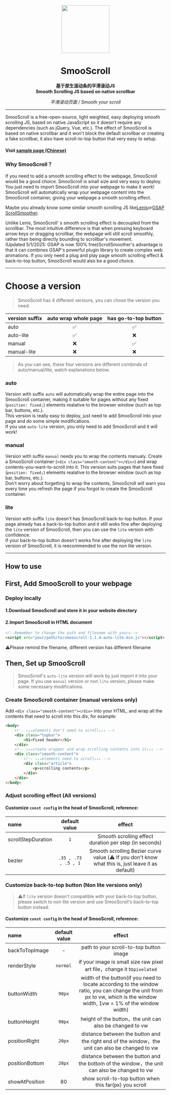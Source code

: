 <div align="center">
<a href="https://shuninyu.github.io/SmooScroll">
  <img src="https://ik.imagekit.io/shunin/SmooScroll/smooscroll-logo.svg" height="150px" />
</a>

# SmooScroll

**基于原生滚动条的平滑滚动JS**<br>**Smooth Scrolling JS based on native scrollbar**

*平滑滚动页面 / Smooth your scroll*
</div>

---
SmooScroll is a free-open-source, light weighted, easy deploying smooth scrolling JS, based on native JavaScript so it doesn't require any dependencies (such as jQuery, Vue, etc.).
The effect of SmooScroll is based on native scrollbar and it won't block the default scrollbar or creating a fake scrollbar, it also have scroll-to-top button that very easy to setup.
#### Visit [sample page (Chinese)](https://smooscroll.shuninyu.fun)

### Why SmooScroll？
If you need to add a smooth scrolling effect to the webpage, SmooScroll would be a good choice. SmooScroll is small size and very easy to deploy. You just need to import SmooScroll into your webpage to make it work!<br>SmooScroll will automatically wrap your webpage content into the SmooScroll container, giving your webpage a smooth scrolling effect.

Maybe you already know some similar smooth scrolling JS like[Lenis](https://github.com/darkroomengineering/lenis)or[GSAP ScrollSmoother](https://gsap.com/docs/v3/Plugins/ScrollSmoother/).

Unlike Lenis, SmooScroll' s smooth scrolling effect is decoupled from the scrollbar. The most intuitive difference is that when pressing keyboard arrow keys or dragging scrollbar, the webpage will still scroll smoothly, rather than being directly bounding to scrollbar's movement.<br>(Updated 5/1/2025: GSAP is now 100% free)ScrollSmoother's advantage is that it can combines GSAP's powerful plugin library to create complex web animations. If you only need a plug and play page smooth scrolling effect & back-to-top button, SmooScroll would also be a good choice.

---
# Choose a version
>SmooScroll has 4 different versions, you can chose the version you need.

|version suffix|auto wrap whole page|has go-to-top button|
|:---|:---:|:---:|
|auto|✅|✅|
|auto-lite|✅|❌|
|manual|❌|✅|
|manual-lite|❌|❌|

>As you can see, these four versions are different combinds of auto/manual/lite, watch explanations below.

### auto
Version with suffix ```auto``` will automatically wrap the entire page into the SmooScroll container, making it suitable for pages without any fixed (```position: fixed;```) elements realative to the browser window (such as top bar, buttons, etc.).<br>This version is really easy to deploy, just need to add SmooScroll into your page and do some simple modifications.<br>If you use ```auto-lite``` version, you only need to add SmooScroll and it will work!

### manual
Version with suffix ```manual``` needs you to wrap the contents manualy. Create a SmooScroll container (```<div class="smooth-content"></div>```) and wrap contents-you-want-to-scroll into it. This version suits pages that have fixed (```position: fixed;```) elements realative to the browser window (such as top bar, buttons, etc.).<br>Don't worry about forgetting to wrap the contents, SmooScroll will warn you every time you refresh the page if you forgot to create the SmooScroll container.

### lite
Version with suffix ```lite``` doesn't has SmooScroll back-to-top button. If your page already has a back-to-top button and it still woks fine after deploying the ```lite``` version of SmooScroll, then you can use the ```lite``` version with confidence.<br>If your back-to-top button doesn't works fine after deploying the ```lite``` version of SmooScroll, it is reecommended to use the non lite version.

---
## How to use
## First, Add SmooScroll to your webpage
### Deploy locally
#### 1.Download SmooScroll and store it in your website directory
#### 2.Import SmooScroll in HTML document
```html
<!--Remember to change the path and filename with yours-->
<script src="your/path/to/smooscroll-1.1.4-auto-lite.min.js"></script>
```
⚠️Please remind the filename, different version has different filename
## Then, Set up SmooScroll
>SmooScroll's ```auto-lite``` version will work by just import it into your page. If you use ```manual``` version or non ```lite``` version, please make some necessary modifications.
### Create SmooScroll container (manual versions only)
Add ```<div class="smooth-content"></div>``` into your HTML, and wrap all the contents that need to scroll into this div, for example:
```html
<body>
    <!-- ↓↓↓elements don't need to scroll↓↓↓ -->
    <div class="topbar">
        <h1>Fixed header</h1>
    </div>
    <!-- ↓↓↓create wrapper and wrap scrolling contents into it↓↓↓ -->
    <div class="smooth-content">
        <!-- ↓↓↓elements need to scroll↓↓↓ -->
        <div class="article">
            <p>scrolling contents</p>
        </div>
    </div>
</body>
```
### Adjust scrolling effect (All versions)
#### Customize ```const config``` in the head of SmooScroll, reference:

|name|default value|effect|
|:---|:---:|:---:|
|scrollStepDuration|```1```|Smooth scrolling effect duration per step (in seconds)|
|bezier|```.35 , .73 , .5 , 1```|Smooth scrolling Bezier curve value (⚠️ If you don't know what this is, just leave it as default)|
### Customize back-to-top button (Non lite versions only)
>⚠️If ```lite``` version doesn't compatible with your back-to-top button, please switch to non lite version and use SmooScroll's back-to-top button instead.

#### Customize ```const config``` in the head of SmooScroll, reference:
|name|default value|effect|
|:---|:---:|:---:|
|backToTopImage|-|path to your scroll-to-top button image|
|renderStyle|```normal```|if your image is small size raw pixel art file，change it to```pixelated```|
|buttonWidth|```90px```|width of the button(if you need to locate according to the window ratio, you can change the unit from px to vw, which is the window width, 1vw = 1% of the window width)|
|buttonHeight|```90px```|height of the button，the unit can also be changed to vw|
|positionRight|```20px```|distance between the button and the right end of the window，the unit can also be changed to vw|
|positionBottom|```20px```|distance between the button and the bottom of the window，the unit can also be changed to vw|
|showAtPosition|80|show scroll-to-top button when this far(px) you scroll|
